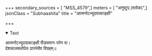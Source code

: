 +++
secondary_sources = [ "MSS_4579",]
meters = [ "अनुष्टुप् (श्लोक)",]
jsonClass = "Subhaashita"
title = "आत्मनोऽभ्युदयाकाङ्क्षी"

+++

<details open><summary>Text</summary>

आत्मनोऽभ्युदयाकाङ्क्षी पीड्यमानः परेण वा।  
देशकालबलोपेतः प्रारभेतैव विग्रहम्॥
</details>
